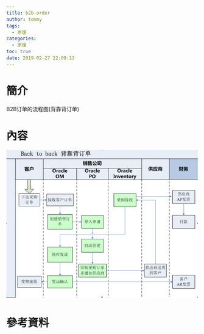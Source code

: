```yaml
---
title: b2b-order
author: tommy
tags:
  - 原理
categories:
  - 原理
toc: true
date: 2019-02-27 22:09:13
---
```


# 簡介

B2B订单的流程图(背靠背订单)

<!--more-->
# 內容

![b2b](b2b-order/20190227221127.png)
# 參考資料


